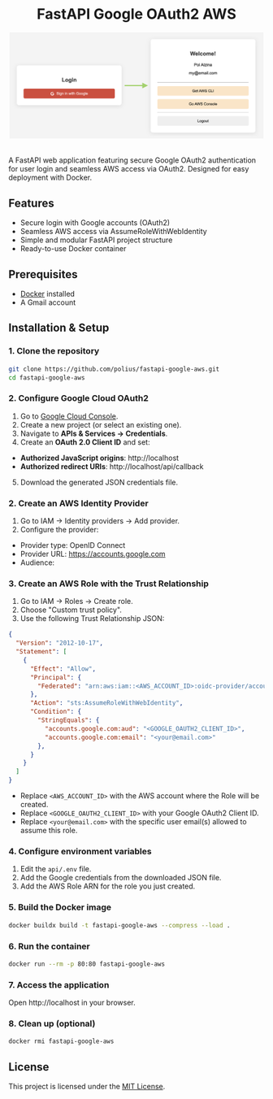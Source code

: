 <div align="center">
<h1 align="center">FastAPI Google OAuth2 AWS</h1>
<img src="/assets/screenshot.png" alt="Screenshot" width="500" />
</div>

<br>

A FastAPI web application featuring secure Google OAuth2 authentication for user login and seamless AWS access via OAuth2. Designed for easy deployment with Docker.

## Features

- Secure login with Google accounts (OAuth2)
- Seamless AWS access via AssumeRoleWithWebIdentity
- Simple and modular FastAPI project structure
- Ready-to-use Docker container

## Prerequisites

- [Docker](https://docs.docker.com/get-docker/) installed
- A Gmail account

## Installation & Setup

### 1. Clone the repository

```bash
git clone https://github.com/polius/fastapi-google-aws.git
cd fastapi-google-aws
```

### 2. Configure Google Cloud OAuth2

1. Go to [Google Cloud Console](https://console.cloud.google.com/).
2. Create a new project (or select an existing one).
3. Navigate to **APIs & Services → Credentials**.
4. Create an **OAuth 2.0 Client ID** and set:
- **Authorized JavaScript origins**: http://localhost
- **Authorized redirect URIs**: http://localhost/api/callback
5. Download the generated JSON credentials file.

### 2. Create an AWS Identity Provider

1. Go to IAM → Identity providers → Add provider.
2. Configure the provider:
- Provider type: OpenID Connect
- Provider URL: https://accounts.google.com
- Audience: <Google OAuth2 Client ID>

### 3. Create an AWS Role with the Trust Relationship

1. Go to IAM → Roles → Create role.
2. Choose "Custom trust policy".
3. Use the following Trust Relationship JSON:

```json
{
  "Version": "2012-10-17",
  "Statement": [
    {
      "Effect": "Allow",
      "Principal": {
        "Federated": "arn:aws:iam::<AWS_ACCOUNT_ID>:oidc-provider/accounts.google.com"
      },
      "Action": "sts:AssumeRoleWithWebIdentity",
      "Condition": {
        "StringEquals": {
          "accounts.google.com:aud": "<GOOGLE_OAUTH2_CLIENT_ID>",
          "accounts.google.com:email": "<your@email.com>"
        },
      }
    }
  ]
}
```

- Replace `<AWS_ACCOUNT_ID>` with the AWS account where the Role will be created.
- Replace `<GOOGLE_OAUTH2_CLIENT_ID>` with your Google OAuth2 Client ID.
- Replace `<your@email.com>` with the specific user email(s) allowed to assume this role.

### 4. Configure environment variables

1. Edit the `api/.env` file.
2. Add the Google credentials from the downloaded JSON file.
3. Add the AWS Role ARN for the role you just created.

### 5. Build the Docker image

```bash
docker buildx build -t fastapi-google-aws --compress --load .
```

### 6. Run the container

```bash
docker run --rm -p 80:80 fastapi-google-aws
```

### 7. Access the application

Open http://localhost in your browser.

### 8. Clean up (optional)

```bash
docker rmi fastapi-google-aws
```

## License

This project is licensed under the [MIT License](LICENSE).